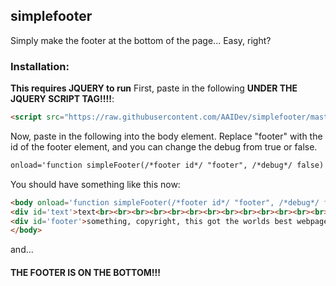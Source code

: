 ## simplefooter
Simply make the footer at the bottom of the page... Easy, right?
### Installation:
**This requires JQUERY to run**
First, paste in the following **UNDER THE JQUERY SCRIPT TAG!!!!**:
```html
<script src="https://raw.githubusercontent.com/AAIDev/simplefooter/master/sf.js"></script>
```
Now, paste in the following into the body element.  Replace "footer" with the id of the footer element, and you can change the debug from true or false.
```html
onload='function simpleFooter(/*footer id*/ "footer", /*debug*/ false)'
```
You should have something like this now:
```html
<body onload='function simpleFooter(/*footer id*/ "footer", /*debug*/ false)'>
<div id='text'>text<br><br><br><br><br><br><br><br><br><br><br><br><br><br><br><br><br><br><br><br><br><br><br><br><br><br><br><br><br><br><br><br><br><br><br><br><br><br><br><br><br><br><br><br><br><br><br><br><br><br><br><br><br><br><br><br><br><br><br><br><br><br><br>mor text</div>
<div id='footer'>something, copyright, this got the worlds best webpage award, more propaganda, actually got participation award(s)</div>
</body>
```
and...
#### THE FOOTER IS ON THE BOTTOM!!!
